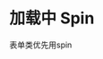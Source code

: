 # 加载中 Spin

表单类优先用spin

<a-card>
  <a-spin
    loading
    style="width:100%"
  >
    <a-card>
      <a-form
        layout="vertical"
        :model="formState"
      >
        <a-form-item label="用户名">
          <a-input v-model="formState.name" placeholder="请输入用户名" />
        </a-form-item>
        <a-form-item label="年龄">
          <a-input-number v-model="formState.age" placeholder="请输入年龄" />
        </a-form-item>
      </a-form>
    </a-card>
  </a-spin>
</a-card>

<script lang="ts" setup>
import { reactive } from 'vue';

const formState = reactive({
  name: '',
  age: undefined,
});
</script>
